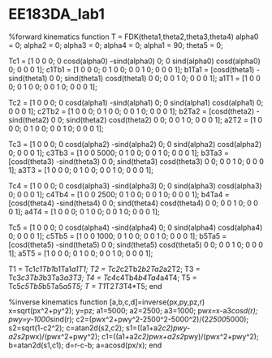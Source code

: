 # EE183DA_lab1

%forward kinematics
function T = FDK(theta1,theta2,theta3,theta4)
alpha0 = 0;
alpha2 = 0;
alpha3 = 0;
alpha4 = 0;
alpha1 = 90;
theta5 = 0;

Tc1 = [1 0 0 0; 0 cosd(alpha0) -sind(alpha0) 0; 0 sind(alpha0) cosd(alpha0) 0; 0 0 0 1];
c1Tb1 = [1 0 0 0; 0 1 0 0; 0 0 1 0; 0 0 0 1];
b1Ta1 = [cosd(theta1) -sind(theta1) 0 0; sind(theta1) cosd(theta1) 0 0; 0 0 1 0; 0 0 0 1];
a1T1 = [1 0 0 0; 0 1 0 0; 0 0 1 0; 0 0 0 1];


Tc2 = [1 0 0 0; 0 cosd(alpha1) -sind(alpha1) 0; 0 sind(alpha1) cosd(alpha1) 0; 0 0 0 1];
c2Tb2 = [1 0 0 0; 0 1 0 0; 0 0 1 0; 0 0 0 1];
b2Ta2 = [cosd(theta2) -sind(theta2) 0 0; sind(theta2) cosd(theta2) 0 0; 0 0 1 0; 0 0 0 1];
a2T2 = [1 0 0 0; 0 1 0 0; 0 0 1 0; 0 0 0 1];

Tc3 = [1 0 0 0; 0 cosd(alpha2) -sind(alpha2) 0; 0 sind(alpha2) cosd(alpha2) 0; 0 0 0 1];
c3Tb3 = [1 0 0 5000; 0 1 0 0; 0 0 1 0; 0 0 0 1];
b3Ta3 = [cosd(theta3) -sind(theta3) 0 0; sind(theta3) cosd(theta3) 0 0; 0 0 1 0; 0 0 0 1];
a3T3 = [1 0 0 0; 0 1 0 0; 0 0 1 0; 0 0 0 1];

Tc4 = [1 0 0 0; 0 cosd(alpha3) -sind(alpha3) 0; 0 sind(alpha3) cosd(alpha3) 0; 0 0 0 1];
c4Tb4 = [1 0 0 2500; 0 1 0 0; 0 0 1 0; 0 0 0 1];
b4Ta4 = [cosd(theta4) -sind(theta4) 0 0; sind(theta4) cosd(theta4) 0 0; 0 0 1 0; 0 0 0 1];
a4T4 = [1 0 0 0; 0 1 0 0; 0 0 1 0; 0 0 0 1];

Tc5 = [1 0 0 0; 0 cosd(alpha4) -sind(alpha4) 0; 0 sind(alpha4) cosd(alpha4) 0; 0 0 0 1];
c5Tb5 = [1 0 0 1000; 0 1 0 0; 0 0 1 0; 0 0 0 1];
b5Ta5 = [cosd(theta5) -sind(theta5) 0 0; sind(theta5) cosd(theta5) 0 0; 0 0 1 0; 0 0 0 1];
a5T5 = [1 0 0 0; 0 1 0 0; 0 0 1 0; 0 0 0 1];

T1 = Tc1*c1Tb1*b1Ta1*a1T1;
T2 = Tc2*c2Tb2*b2Ta2*a2T2;
T3 = Tc3*c3Tb3*b3Ta3*a3T3;
T4 = Tc4*c4Tb4*b4Ta4*a4T4;
T5 = Tc5*c5Tb5*b5Ta5*a5T5;
T = T1*T2*T3*T4*T5;
end

%inverse kinematics
function [a,b,c,d]=inverse(px,py,pz,r)
x=sqrt(px^2+py^2);
y=pz;
a1=5000;
a2=2500;
a3=1000;
pwx=x-a3*cosd(r);
pwy=y-1000*sind(r);
c2=(pwx^2+pwy^2-2500^2-5000^2)/(2*2500*5000);
s2=sqrt(1-c2^2);
c=atan2d(s2,c2);
s1=((a1+a2*c2)*pwy-a2*s2*pwx)/(pwx^2+pwy^2);
c1=((a1+a2*c2)*pwx+a2*s2*pwy)/(pwx^2+pwy^2);
b=atan2d(s1,c1);
d=r-c-b;
a=acosd(px/x);
end
